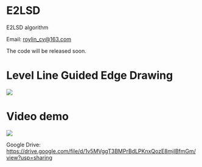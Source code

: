 # E2LSD
E2LSD algorithm

Email: roylin_cv@163.com

The code will be released soon.

# Level Line Guided Edge Drawing
[![](https://github.com/roylin1229/E2LSD/blob/main/level_line_guided_edge_drawing.gif)](https://drive.google.com/file/d/1v5MVggT3BMPrBdLPKnxQozE8mjIBfmGm/view?usp=sharing)  

# Video demo

[![](https://github.com/roylin1229/E2LSD/blob/main/loc_demo.gif)](https://drive.google.com/file/d/1v5MVggT3BMPrBdLPKnxQozE8mjIBfmGm/view?usp=sharing)  

Google Drive: https://drive.google.com/file/d/1v5MVggT3BMPrBdLPKnxQozE8mjIBfmGm/view?usp=sharing  
